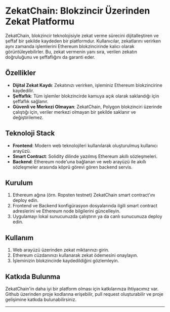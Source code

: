 # ZekatChain: Blokzincir Üzerinden Zekat Platformu

ZekatChain, blokzincir teknolojisiyle zekat verme sürecini dijitalleştiren ve şeffaf bir şekilde kaydeden bir platformdur. Kullanıcılar, zekatlarını verirken aynı zamanda işlemlerini Ethereum blokzincirinde kalıcı olarak görüntüleyebilirler. Bu, zekat vermenin yanı sıra, verilen zekatın doğruluğunu ve şeffaflığını da garanti eder.

## Özellikler

- **Dijital Zekat Kaydı**: Zekatınızı verirken, işleminiz Ethereum blokzincirine kaydedilir.
- **Şeffaflık**: Tüm işlemler blokzincirde kamuya açık olarak saklandığı için şeffaflık sağlanır.
- **Güvenli ve Merkezi Olmayan**: ZekatChain, Polygon blokzinciri üzerinde çalıştığı için, veriler merkezi olmayan bir şekilde saklanır ve değiştirilemez.
  
## Teknoloji Stack

- **Frontend**: Modern web teknolojileri kullanılarak oluşturulmuş kullanıcı arayüzü.
- **Smart Contract**: Solidity dilinde yazılmış Ethereum akıllı sözleşmeleri.
- **Backend**: Ethereum node'una bağlanan ve web arayüzü ile akıllı sözleşmeler arasında köprü görevi gören backend servis.

## Kurulum

1. Ethereum ağına (örn. Ropsten testnet) ZekatChain smart contract'ını deploy edin.
2. Frontend ve Backend konfigürasyon dosyalarında ilgili smart contract adreslerini ve Ethereum node bilgilerini güncelleyin.
3. Uygulamayı lokal sunucunuzda çalıştırın ya da canlı sunucunuza deploy edin.
   
## Kullanım

1. Web arayüzü üzerinden zekat miktarınızı girin.
2. Ethereum cüzdanınızı kullanarak zekat ödemesini onaylayın.
3. İşleminizin blokzincirde kaydedildiğini gözlemleyin.

## Katkıda Bulunma

ZekatChain'in daha iyi bir platform olması için katkılarınıza ihtiyacımız var. Github üzerinden proje kodlarına erişebilir, pull request oluşturabilir ve proje gelişimine katkıda bulunabilirsiniz.

---

